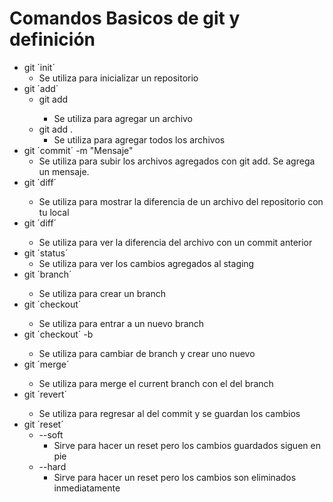 # Comandos Basicos de git y definición

- git ´init´ 
	- Se utiliza para inicializar un repositorio
- git ´add´
	- git add <archivo>
		- Se utiliza para agregar un archivo 
	- git add .
		- Se utiliza para agregar todos los archivos
- git ´commit´ -m "Mensaje"
	- Se utiliza para subir los archivos agregados con git add. Se agrega un mensaje.
- git ´diff´ <archivo>
	- Se utiliza para mostrar la diferencia de un archivo del repositorio con tu local
- git ´diff´ <hash><archivo>
	- Se utiliza para ver la diferencia del archivo con un commit anterior
- git ´status´	
	- Se utiliza para ver los cambios agregados al staging
- git ´branch´ <Nombre>
	- Se utiliza para crear un branch
- git ´checkout´ <Nombre>
	- Se utiliza para entrar a un nuevo branch
- git ´checkout´ -b <Nombre>
	- Se utiliza para cambiar de branch y crear uno nuevo
- git ´merge´ <Nombre>
	- Se utiliza para merge el current branch con el <Nombre> del branch
- git ´revert´ <ID>
	- Se utiliza para regresar al <id> del commit y se guardan los cambios
- git ´reset´
	- --soft 
		- Sirve para hacer un reset pero los cambios guardados siguen en pie
	- --hard
		- Sirve para hacer un reset pero los cambios son eliminados inmediatamente 

